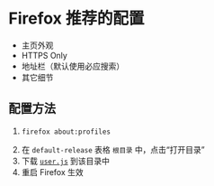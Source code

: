 # Firefox 推荐的配置

- 主页外观
- HTTPS Only
- 地址栏（默认使用必应搜索）
- 其它细节

## 配置方法

1.     firefox about:profiles
2. 在 `default-release` 表格 `根目录` 中，点击“打开目录”
3. 下载 [`user.js`](./user.js) 到该目录中
4. 重启 Firefox 生效
